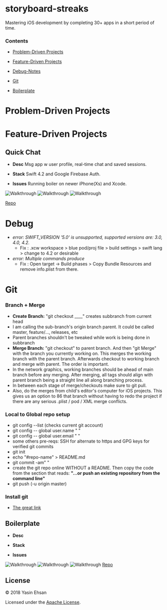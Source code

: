 # storyboard-streaks
Mastering iOS development by completing 30+ apps in a short period of time.

### Contents
- [Problem-Driven Projects](#Problem-Driven-Projects)
- [Feature-Driven Projects](#Feature-Driven-Projects)

- [Debug-Notes](#Debug)
- [Git](#Git)
- [Boilerplate](#Boilerplate)


# Problem-Driven Projects

# Feature-Driven Projects
## Quick Chat
- **Desc** Msg app w user profile, real-time chat and saved sessions.

- **Stack** Swift 4.2 and Google Firebase Auth.

- **Issues** Running boiler on newer iPhone(Xs) and Xcode.

![Walkthrough](https://media.giphy.com/media/YmWRtu4uTtpNdMmzby/giphy.gif)
![Walkthrough](https://media.giphy.com/media/eMbT3ythr2paAECoNq/giphy.gif)
![Walkthrough](https://media.giphy.com/media/dyFdCbF2taTzKVcjyA/giphy.gif)

[Repo](https://github.com/YasinEhsan/quick-chat)


# Debug
- _error: SWIFT_VERSION '5.0' is unsupported, supported versions are: 3.0, 4.0, 4.2._  
    - Fix : .xcw workspace > blue pod/proj file > build settings > swift lang > change to 4.2 or desirable 
- _error: Multiple commands produce_ 
    - Fix : Open target -> Build phases > Copy Bundle Resources and remove info.plist from there.


# Git 
### Branch + Merge
- **Create Branch:** "git checkout ____" creates subbranch from current head
- I am calling the sub-branch's origin branch parent. It could be called master, feature/..., releases, etc
- Parent branches shouldn't be tweaked while work is being done in subbranch
- **Merge Branch:** "git checkout" to parent branch. And then "git Merge" with the branch you currently working on. This merges the working branch with the parent branch. Afterwards checkout to working branch and merge with parent. The order is important.
- In the network graphics, working branches should be ahead of main branch before any merging. After merging, all tags should align with parent branch being a straight line all along branching process.
- In between each stage of merge/checkouts make sure to git pull.
- Also, do the merges from child's editor's computer for iOS projects. This gives us an option to 86 that branch without having to redo the project if there are any serious .plist / pod / XML merge conflicts.


### Local to Global repo setup
- git config --list (checks current git account)
- git config -- global user.name " "
- git config -- global user.email " "
- some others pre-reqs: SSH for alternate to https and GPG keys for verified git commits
- git init
- echo "#repo-name" > README.md
- git commit -am" "
- create the git repo online WITHOUT a README. Then copy the code from the section that reads: **"...or push an existing repository from the command line"** 
- git push (-u origin master)
### Install git 
- [The great link](https://gist.github.com/derhuerst/1b15ff4652a867391f03)




## Boilerplate
- **Desc**

- **Stack**

- **Issues**

![Walkthrough]()
![Walkthrough]()
![Walkthrough]()
[Repo]()

## License
© 2018 Yasin Ehsan

Licensed under the [Apache License](LICENSE).
